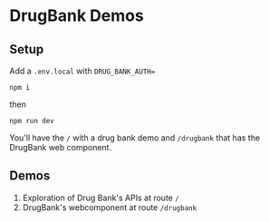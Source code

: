 # DrugBank Demos

## Setup

Add a `.env.local` with `DRUG_BANK_AUTH=`

`npm i`

then

`npm run dev`

You'll have the `/` with a drug bank demo and `/drugbank` that has the DrugBank web component.

## Demos

1. Exploration of Drug Bank's APIs at route `/`
2. DrugBank's webcomponent at route `/drugbank`
